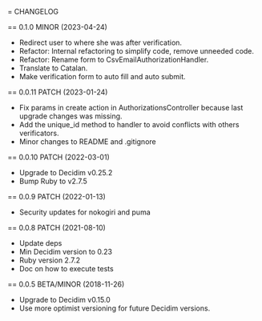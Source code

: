 = CHANGELOG

== 0.1.0 MINOR (2023-04-24)
- Redirect user to where she was after verification.
- Refactor: Internal refactoring to simplify code, remove unneeded code.
- Refactor: Rename form to CsvEmailAuthorizationHandler.
- Translate to Catalan.
- Make verification form to auto fill and auto submit.

== 0.0.11 PATCH (2023-01-24)
- Fix params in create action in AuthorizationsController because last upgrade changes was missing.
- Add the unique_id method to handler to avoid conflicts with others verificators.
- Minor changes to README and .gitignore

== 0.0.10 PATCH (2022-03-01)
- Upgrade to Decidim v0.25.2
- Bump Ruby to v2.7.5

== 0.0.9 PATCH (2022-01-13)
- Security updates for nokogiri and puma

== 0.0.8 PATCH (2021-08-10)
- Update deps
- Min Decidim version to 0.23
- Ruby version 2.7.2
- Doc on how to execute tests

== 0.0.5 BETA/MINOR (2018-11-26)
- Upgrade to Decidim v0.15.0
- Use more optimist versioning for future Decidim versions.

